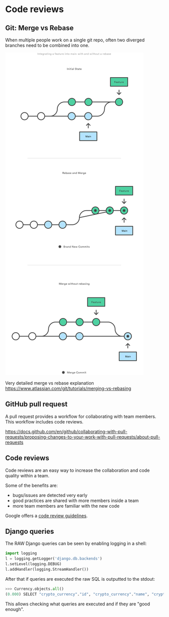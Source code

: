 # Code reviews

## Git: Merge vs Rebase

When multiple people work on a single git repo, often two diverged branches need to be combined into one.

![merge vs rebase](merge-vs-rebase.svg)

Very detailed merge vs rebase explanation https://www.atlassian.com/git/tutorials/merging-vs-rebasing

## GitHub pull request

A pull request provides a workflow for collaborating with team members. This workflow includes code reviews. 

https://docs.github.com/en/github/collaborating-with-pull-requests/proposing-changes-to-your-work-with-pull-requests/about-pull-requests


## Code reviews

Code reviews are an easy way to increase the collaboration and code quality within a team.

Some of the benefits are:

* bugs/issues are detected very early
* good practices are shared with more members inside a team
* more team members are familiar with the new code

Google offers a [code review guidelines](https://google.github.io/eng-practices/review/reviewer/). 

## Django queries

The RAW Django queries can be seen by enabling logging in a shell:

```python
import logging
l = logging.getLogger('django.db.backends')
l.setLevel(logging.DEBUG)
l.addHandler(logging.StreamHandler())
```

After that if queries are executed the raw SQL is outputted to the stdout:

```python
>>> Currency.objects.all()
(0.000) SELECT "crypto_currency"."id", "crypto_currency"."name", "crypto_currency"."price", "crypto_currency"."code", "crypto_currency"."supply" FROM "crypto_currency" LIMIT 21; args=()
```

This allows checking what queries are executed and if they are "good enough".